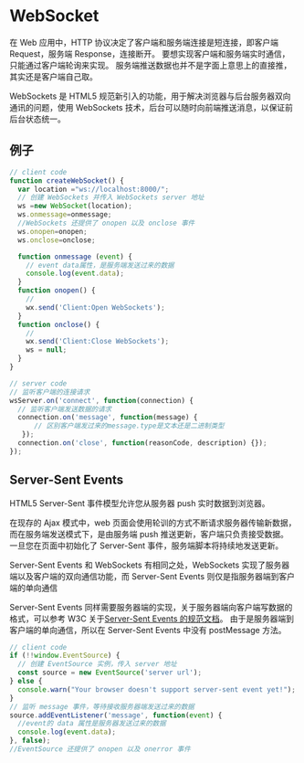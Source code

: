 # WebSocket

在 Web 应用中，HTTP 协议决定了客户端和服务端连接是短连接，即客户端 Request，服务端 Response，连接断开。
要想实现客户端和服务端实时通信，只能通过客户端轮询来实现。
服务端推送数据也并不是字面上意思上的直接推，其实还是客户端自己取。

WebSockets 是 HTML5 规范新引入的功能，用于解决浏览器与后台服务器双向通讯的问题，使用 WebSockets 技术，后台可以随时向前端推送消息，以保证前后台状态统一。

## 例子

```js
// client code
function createWebSocket() {
  var location ="ws://localhost:8000/";
  // 创建 WebSockets 并传入 WebSockets server 地址
  ws =new WebSocket(location);
  ws.onmessage=onmessage;
  //WebSockets 还提供了 onopen 以及 onclose 事件
  ws.onopen=onopen;
  ws.onclose=onclose;

  function onmessage (event) {
    // event data属性，是服务端发送过来的数据
    console.log(event.data);
  }
  function onopen() {
    // 
    wx.send('Client:Open WebSockets');
  }
  function onclose() {
    //
    wx.send('Client:Close WebSockets');
    ws = null;
  }
}

// server code
// 监听客户端的连接请求
wsServer.on('connect', function(connection) {
  // 监听客户端发送数据的请求
  connection.on('message', function(message) {
      // 区别客户端发过来的message.type是文本还是二进制类型
   });
  connection.on('close', function(reasonCode, description) {});
});
```

## Server-Sent Events

HTML5 Server-Sent 事件模型允许您从服务器 push 实时数据到浏览器。

在现存的 Ajax 模式中，web 页面会使用轮训的方式不断请求服务器传输新数据，而在服务端发送模式下，是由服务端 push 推送更新，客户端只负责接受数据。
一旦您在页面中初始化了 Server-Sent 事件，服务端脚本将持续地发送更新。

Server-Sent Events 和 WebSockets 有相同之处，WebSockets 实现了服务器端以及客户端的双向通信功能，而 Server-Sent Events 则仅是指服务器端到客户端的单向通信

Server-Sent Events 同样需要服务器端的实现，关于服务器端向客户端写数据的格式，可以参考 W3C 关于[Server-Sent Events 的规范文档](http://www.w3.org/TR/eventsource/)。
由于是服务器端到客户端的单向通信，所以在 Server-Sent Events 中没有 postMessage 方法。

```js
// client code
if (!!window.EventSource) {
  // 创建 EventSource 实例，传入 server 地址
  const source = new EventSource('server url');
} else {
  console.warn("Your browser doesn't support server-sent event yet!");
}
// 监听 message 事件，等待接收服务器端发送过来的数据
source.addEventListener('message', function(event) {
  //event的 data 属性是服务器发送过来的数据
  console.log(event.data);
}, false);
//EventSource 还提供了 onopen 以及 onerror 事件
```